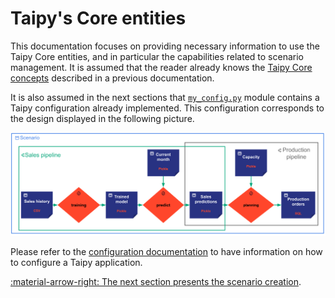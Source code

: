 # Taipy's Core entities

This documentation focuses on providing necessary information to use the Taipy Core entities, and in particular
the capabilities related to scenario management. It is assumed that the reader already knows the [Taipy Core
concepts](../concepts/index.md) described in a previous documentation.

It is also assumed in the next sections that [`my_config.py`](https://github.com/Avaiga/taipy-doc/blob/develop/docs/manuals/core/my_config.py) module contains a Taipy configuration
already implemented. This configuration corresponds to the design displayed in the following picture.

![scenarios](../pic/scenarios.svg)

Please refer to the [configuration documentation](../config/index.md) to have information on how to configure a
Taipy application.

[:material-arrow-right: The next section presents the scenario creation](scenario-creation.md).
